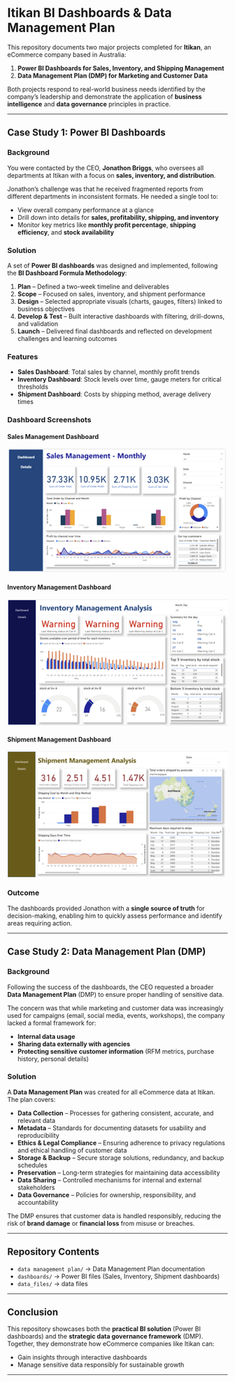 # Itikan BI Dashboards & Data Management Plan  

This repository documents two major projects completed for **Itikan**, an eCommerce company based in Australia:  

1. **Power BI Dashboards for Sales, Inventory, and Shipping Management**  
2. **Data Management Plan (DMP) for Marketing and Customer Data**  

Both projects respond to real-world business needs identified by the company’s leadership and demonstrate the application of **business intelligence** and **data governance** principles in practice.  

---

## Case Study 1: Power BI Dashboards  

### Background  
You were contacted by the CEO, **Jonathon Briggs**, who oversees all departments at Itikan with a focus on **sales, inventory, and distribution**.  

Jonathon’s challenge was that he received fragmented reports from different departments in inconsistent formats. He needed a single tool to:  
- View overall company performance at a glance  
- Drill down into details for **sales, profitability, shipping, and inventory**  
- Monitor key metrics like **monthly profit percentage**, **shipping efficiency**, and **stock availability**  

### Solution  
A set of **Power BI dashboards** was designed and implemented, following the **BI Dashboard Formula Methodology**:  
1. **Plan** – Defined a two-week timeline and deliverables  
2. **Scope** – Focused on sales, inventory, and shipment performance  
3. **Design** – Selected appropriate visuals (charts, gauges, filters) linked to business objectives  
4. **Develop & Test** – Built interactive dashboards with filtering, drill-downs, and validation  
5. **Launch** – Delivered final dashboards and reflected on development challenges and learning outcomes  

### Features  
- **Sales Dashboard**: Total sales by channel, monthly profit trends  
- **Inventory Dashboard**: Stock levels over time, gauge meters for critical thresholds  
- **Shipment Dashboard**: Costs by shipping method, average delivery times  

### Dashboard Screenshots  

#### Sales Management Dashboard  
![Sales Dashboard](dashboards/sales_management.png)  

#### Inventory Management Dashboard  
![Inventory Dashboard](dashboards/Inventorymanagement.png)  

#### Shipment Management Dashboard  
![Shipment Dashboard](dashboards/shipment_analysis.png)  

### Outcome  
The dashboards provided Jonathon with a **single source of truth** for decision-making, enabling him to quickly assess performance and identify areas requiring action.  
 

---

## Case Study 2: Data Management Plan (DMP)  

### Background  
Following the success of the dashboards, the CEO requested a broader **Data Management Plan** (DMP) to ensure proper handling of sensitive data.  

The concern was that while marketing and customer data was increasingly used for campaigns (email, social media, events, workshops), the company lacked a formal framework for:  
- **Internal data usage**  
- **Sharing data externally with agencies**  
- **Protecting sensitive customer information** (RFM metrics, purchase history, personal details)  

### Solution  
A **Data Management Plan** was created for all eCommerce data at Itikan. The plan covers:  
- **Data Collection** – Processes for gathering consistent, accurate, and relevant data  
- **Metadata** – Standards for documenting datasets for usability and reproducibility  
- **Ethics & Legal Compliance** – Ensuring adherence to privacy regulations and ethical handling of customer data  
- **Storage & Backup** – Secure storage solutions, redundancy, and backup schedules  
- **Preservation** – Long-term strategies for maintaining data accessibility  
- **Data Sharing** – Controlled mechanisms for internal and external stakeholders  
- **Data Governance** – Policies for ownership, responsibility, and accountability  

The DMP ensures that customer data is handled responsibly, reducing the risk of **brand damage** or **financial loss** from misuse or breaches.  

---

## Repository Contents  

- `data management plan/` → Data Management Plan documentation  
- `dashboards/` → Power BI files (Sales, Inventory, Shipment dashboards)  
- `data_files/` → data files    

---

## Conclusion  

This repository showcases both the **practical BI solution** (Power BI dashboards) and the **strategic data governance framework** (DMP). Together, they demonstrate how eCommerce companies like Itikan can:  
- Gain insights through interactive dashboards  
- Manage sensitive data responsibly for sustainable growth  

---
